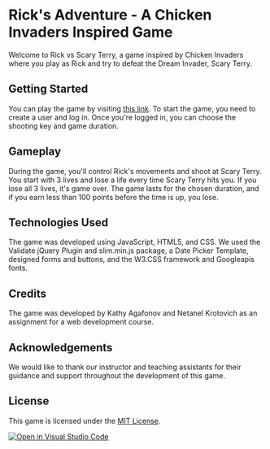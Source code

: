 # Rick's Adventure - A Chicken Invaders Inspired Game

Welcome to Rick vs Scary Terry, a game inspired by Chicken Invaders where you play as Rick and try to defeat the Dream Invader, Scary Terry.

## Getting Started

You can play the game by visiting [this link](https://web-development-environments-2023.github.io/assignment2-206332348_311272413/#). To start the game, you need to create a user and log in. Once you're logged in, you can choose the shooting key and game duration.

## Gameplay

During the game, you'll control Rick's movements and shoot at Scary Terry. You start with 3 lives and lose a life every time Scary Terry hits you. If you lose all 3 lives, it's game over. The game lasts for the chosen duration, and if you earn less than 100 points before the time is up, you lose.

## Technologies Used

The game was developed using JavaScript, HTML5, and CSS. We used the Validate jQuery Plugin and slim.min.js package, a Date Picker Template, designed forms and buttons, and the W3.CSS framework and Googleapis fonts.

## Credits

The game was developed by Kathy Agafonov and Netanel Krotovich as an assignment for a web development course.

## Acknowledgements

We would like to thank our instructor and teaching assistants for their guidance and support throughout the development of this game.

## License

This game is licensed under the [MIT License](https://opensource.org/licenses/MIT).

[![Open in Visual Studio Code](https://classroom.github.com/assets/open-in-vscode-718a45dd9cf7e7f842a935f5ebbe5719a5e09af4491e668f4dbf3b35d5cca122.svg)](https://classroom.github.com/online_ide?assignment_repo_id=10927429&assignment_repo_type=AssignmentRepo)
